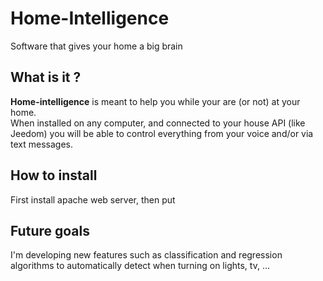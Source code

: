 # Home-Intelligence
Software that gives your home a big brain

## What is it ?
**Home-intelligence** is meant to help you while your are (or not) at your home.</br>
When installed on any computer, and connected to your house API (like Jeedom) you will be able to control everything from your voice and/or via text messages.</br>

## How to install
First install apache web server, then put 

## Future goals
I'm developing new features such as classification and regression algorithms to automatically detect when turning on lights, tv, ...
